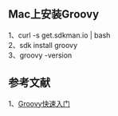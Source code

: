 

## Mac上安装Groovy   
1、curl -s get.sdkman.io | bash   
2、sdk install groovy    
3、groovy -version    

## 参考文献  
1、[Groovy快速入门](https://blog.csdn.net/iamzgx/article/details/72972255)   


